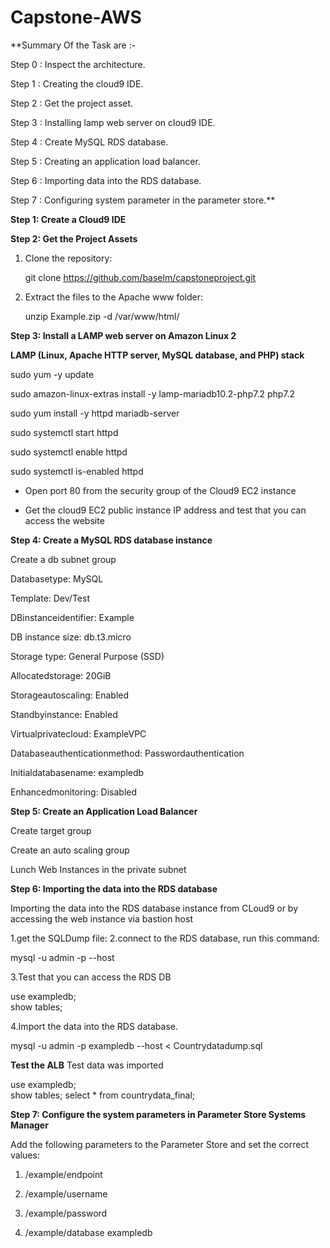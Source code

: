 # Capstone-AWS

**Summary Of the Task are :-

Step 0 :  Inspect the architecture.

Step 1 : Creating the cloud9 IDE.

Step 2 :  Get the project asset.

Step 3 :  Installing lamp web server on cloud9 IDE.

Step 4 :  Create MySQL  RDS database.

Step 5 :  Creating an application load balancer.

Step 6 :  Importing data into the RDS database.

Step 7 : Configuring system parameter in the parameter store.**


**Step 1: Create a Cloud9 IDE**

**Step 2: Get the Project Assets**

1. Clone the repository:

   git clone https://github.com/baselm/capstoneproject.git

2. Extract the files to the Apache www folder:

   unzip Example.zip -d /var/www/html/
   
**Step 3: Install a LAMP web server on Amazon Linux 2**

**LAMP (Linux, Apache HTTP server, MySQL database, and PHP) stack**


sudo yum -y update

sudo amazon-linux-extras install -y lamp-mariadb10.2-php7.2 php7.2

sudo yum install -y httpd mariadb-server

sudo systemctl start httpd

sudo systemctl enable httpd

sudo systemctl is-enabled httpd

 * Open port 80 from the security group of the Cloud9 EC2 instance

 * Get the cloud9 EC2 public instance IP address and test that you can access the website

**Step 4: Create a MySQL RDS database instance**

 Create a db subnet group
 
 Databasetype: MySQL
 
 Template: Dev/Test
 
 DBinstanceidentifier: Example
 
 DB instance size: db.t3.micro
 
 Storage type: General Purpose (SSD)
 
 Allocatedstorage: 20GiB
 
 Storageautoscaling: Enabled
 
 Standbyinstance: Enabled
 
 Virtualprivatecloud: ExampleVPC
 
 Databaseauthenticationmethod: Passwordauthentication
 
 Initialdatabasename: exampledb
 
 Enhancedmonitoring: Disabled
 
 **Step 5: Create an Application Load Balancer**
 
 Create target group
 
 Create an auto scaling group
 
 Lunch Web Instances in the private subnet
 
 **Step 6: Importing the data into the RDS database**
 
 Importing the data into the RDS database instance from CLoud9 or by accessing the web instance via bastion host

  1.get the SQLDump file:
  2.connect to the RDS database, run this command:

   mysql -u admin -p --host <rds-endpoint>
  
  3.Test that you can access the RDS DB

  use exampledb;	
  show tables; 
  
  4.Import the data into the RDS database.
  
  mysql -u admin -p exampledb --host <rds-endpoint>  < Countrydatadump.sql      
                                                                          
  **Test the ALB**
  Test data was imported
  
  use exampledb;	
  show tables; 
  select * from countrydata_final; 
                                                                          
**Step 7: Configure the system parameters in Parameter Store Systems Manager**
   
 Add the following parameters to the Parameter Store and set the correct values:

   1. /example/endpoint

   2. /example/username

   3. /example/password

   4. /example/database exampledb
